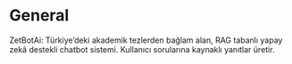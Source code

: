 # General
ZetBotAi: Türkiye’deki akademik tezlerden bağlam alan, RAG tabanlı yapay zekâ destekli chatbot sistemi. Kullanıcı sorularına kaynaklı yanıtlar üretir.
